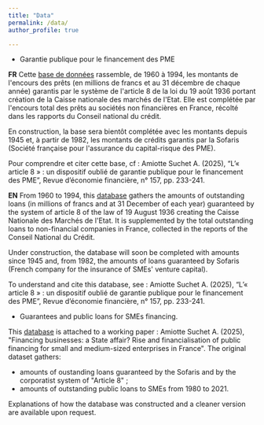 ```yaml
---
title: "Data"
permalink: /data/
author_profile: true

---
```


* Garantie publique pour le financement des PME

**FR** Cette [base de données](/files/REF_garantie.csv) rassemble, de 1960 à 1994, les montants de l'encours des prêts (en millions de francs et au 31 décembre de chaque année) garantis par le système de l'article 8 de la loi du 19 août 1936 portant création de la Caisse nationale des marchés de l'Etat. Elle est complétée par l'encours total des prêts au sociétés non financières en France, récolté dans les rapports du Conseil national du crédit.

En construction, la base sera bientôt complétée avec les montants depuis 1945 et, à partir de 1982, les montants de crédits garantis par la Sofaris (Société française pour l'assurance du capital-risque des PME).

Pour comprendre et citer cette base, cf : Amiotte Suchet A. (2025), “L’« article 8 » : un dispositif oublié de garantie publique pour le financement des PME”, Revue d’économie financière, n° 157, pp. 233-241.

**EN** From 1960 to 1994, this [database](/files/REF_garantie.csv) gathers the amounts of outstanding loans (in millions of francs and at 31 December of each year) guaranteed by the system of article 8 of the law of 19 August 1936 creating the Caisse Nationale des Marchés de l'Etat. It is supplemented by the total outstanding loans to non-financial companies in France, collected in the reports of the Conseil National du Crédit.

Under construction, the database will soon be completed with amounts since 1945 and, from 1982, the amounts of loans guaranteed by Sofaris (French company for the insurance of SMEs' venture capital).

To understand and cite this database, see : Amiotte Suchet A. (2025), “L’« article 8 » : un dispositif oublié de garantie publique pour le financement des PME”, Revue d’économie financière, n° 157, pp. 233-241.

* Guarantees and public loans for SMEs financing.

This [database](/files/data.xlsx) is attached to a working paper : Amiotte Suchet A. (2025), "Financing businesses: a State affair?  Rise and financialisation of public financing for small and medium-sized enterprises in France". The original dataset gathers:
- amounts of oustanding loans guaranteed by the Sofaris and by the corporatist system of "Article 8" ;
- amounts of outstanding public loans to SMEs from 1980 to 2021.

Explanations of how the database was constructed and a cleaner version are available upon request.

